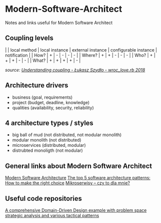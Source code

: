 # Modern-Software-Architect
Notes and links useful for Modern Software Architect

## Coupling levels

|        | local method   | local instance   | external instance   | configurable instance   | notification |
| How?   | +              | -                | -                   | -                       | -            |
| Where? | +              | +                | -                   | -                       | -            |
| Who?   | +              | +                | +                   | -                       | -            |
| What?  | +              | +                | +                   | +                       | -            |

*source: [Understanding coupling - Łukasz Szydło - wroc_love.rb 2018](https://www.youtube.com/watch?v=Jy6eS9QHJOM)*

## Architecture drivers

* business (goal, requirements)
* project (budget, deadline, knowledge)
* qualities (availability, security, reliability)

## 4 architecture types / styles

* big ball of mud (not distributed, not modular monolith)
* modular monolith (not distributed)
* microservices (distributed, modular)
* distrubted monoligth (not modular)

## General links about Modern Software Architect

[Modern Software Architecture](https://medium.com/modern-software-architecture/modern-software-architecture-1-domain-driven-design-f06fad8695f9)
[The top 5 software architecture patterns: How to make the right choice](https://techbeacon.com/app-dev-testing/top-5-software-architecture-patterns-how-make-right-choice)
[Mikroserwisy – czy to dla mnie?](https://kubrynski.blog/mikroserwisy-czy-to-dla-mnie/)

## Useful code repositories

[A comprehensive Domain-Driven Design example with problem space strategic analysis and various tactical patterns](https://github.com/ddd-by-examples/library)
